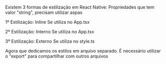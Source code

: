 Existem 3 formas de estilização em React Native:
Propriedades que tem valor "string", precisam utilizar aspas

1º Estilização: Inline
Se utiliza no App.tsx
<!-- 
<View style={{ flex: 1, justifyContent: "center", alignItems: "center" }}>
    <Text style={styles.text}>Hello World!</Text>
</View> 
-->


2º Estilização: Interno
Se utiliza no App.tsx
<!-- 
const styles = StyleSheet.create({
  container: {
    flex: 1,
    justifyContent: "center",
    alignItems: "center",
  },
  text: {
    fontSize: 32,
    fontWeight: "900",
    color: "blue",
  },
});
  -->



3º Estilização: Externo
Se utiliza no style.ts
<!-- import { StyleSheet } from "react-native"; -->
Agora que dedicamos os estilos em arquivo separado. 
É necessário utilizar o "export" para compartilhar com outros arquivos
<!-- 
export const styles = StyleSheet.create({
  container: {
    flex: 1,
    justifyContent: "center",
    alignItems: "center",
  },
  text: {
    fontSize: 32,
    fontWeight: "900",
    color: "blue",
  },
}); -->